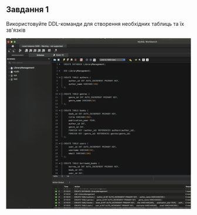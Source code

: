 ## Завдання 1

Використовуйте DDL-команди для створення необхідних таблиць та їх зв'язків

![alt text](images/1.png)